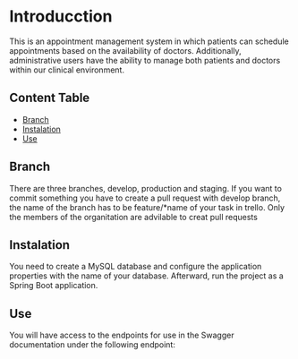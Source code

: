 # Introducction

This is an appointment management system in which patients can schedule appointments based on the availability of doctors. Additionally, administrative users have the ability to manage both patients and doctors within our clinical environment.

## Content Table
- [Branch](#branch)
- [Instalation](#instalation)
- [Use](#use)

## Branch

There are three branches, develop, production and staging.
If you want to commit something you have to create a pull request with develop branch, the name of the branch has to be feature/*name of your task in trello.
Only the members of the organitation are advilable to creat pull requests

  
## Instalation
You need to create a MySQL database and configure the application properties with the name of your database. 
Afterward, run the project as a Spring Boot application.

## Use
You will have access to the endpoints for use in the Swagger documentation under the following endpoint:
